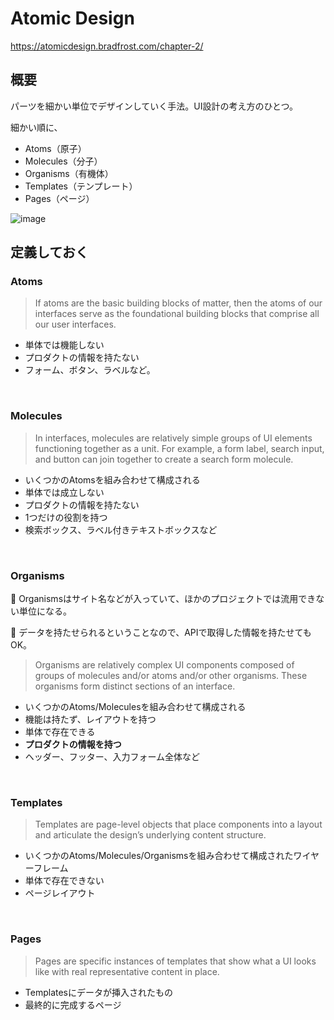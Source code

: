# Atomic Design
https://atomicdesign.bradfrost.com/chapter-2/

## 概要
パーツを細かい単位でデザインしていく手法。UI設計の考え方のひとつ。

細かい順に、
* Atoms（原子）
* Molecules（分子）
* Organisms（有機体）
* Templates（テンプレート）
* Pages（ページ）

![image](https://user-images.githubusercontent.com/72424558/118745327-e0211d00-b890-11eb-927b-8d3da4260c41.png)


## 定義しておく
### Atoms
> If atoms are the basic building blocks of matter, then the atoms of our interfaces serve as the foundational building blocks that comprise all our user interfaces.

* 単体では機能しない
* プロダクトの情報を持たない
* フォーム、ボタン、ラベルなど。

<br />

### Molecules
> In interfaces, molecules are relatively simple groups of UI elements functioning together as a unit. For example, a form label, search input, and button can join together to create a search form molecule.

* いくつかのAtomsを組み合わせて構成される
* 単体では成立しない
* プロダクトの情報を持たない
* 1つだけの役割を持つ
* 検索ボックス、ラベル付きテキストボックスなど

<br />

### Organisms

📌 Organismsはサイト名などが入っていて、ほかのプロジェクトでは流用できない単位になる。

📌 データを持たせられるということなので、APIで取得した情報を持たせてもOK。

> Organisms are relatively complex UI components composed of groups of molecules and/or atoms and/or other organisms. These organisms form distinct sections of an interface.

* いくつかのAtoms/Moleculesを組み合わせて構成される
* 機能は持たず、レイアウトを持つ
* 単体で存在できる
* <b>プロダクトの情報を持つ</b>
* ヘッダー、フッター、入力フォーム全体など

<br />

### Templates
> Templates are page-level objects that place components into a layout and articulate the design’s underlying content structure.

* いくつかのAtoms/Molecules/Organismsを組み合わせて構成されたワイヤーフレーム
* 単体で存在できない
* ページレイアウト

<br />

### Pages
> Pages are specific instances of templates that show what a UI looks like with real representative content in place. 

* Templatesにデータが挿入されたもの
* 最終的に完成するページ





